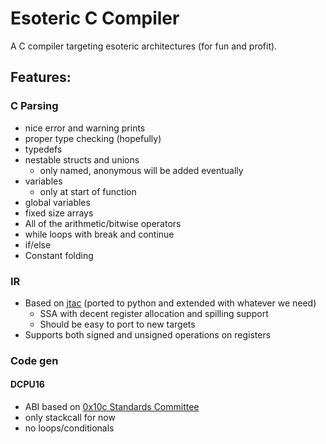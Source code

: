 # Esoteric C Compiler

A C compiler targeting esoteric architectures (for fun and profit).

## Features:
### C Parsing
* nice error and warning prints
* proper type checking (hopefully)
* typedefs
* nestable structs and unions
    * only named, anonymous will be added eventually
* variables 
    * only at start of function
* global variables
* fixed size arrays
* All of the arithmetic/bitwise operators
* while loops with break and continue
* if/else
* Constant folding

### IR
* Based on [jtac](https://github.com/BizarreCake/jcc) (ported to python and extended with whatever we need)
    * SSA with decent register allocation and spilling support
    * Should be easy to port to new targets
* Supports both signed and unsigned operations on registers

### Code gen
#### DCPU16
* ABI based on [0x10c Standards Committee](https://github.com/0x10cStandardsCommittee/0x10c-Standards/blob/master/ABI/ABI%20draft%202.txt)
* only stackcall for now
* no loops/conditionals